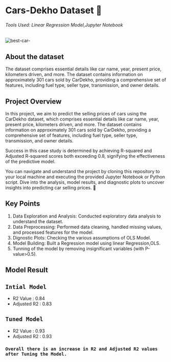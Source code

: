 # Cars-Dekho Dataset 🚗
###### Tools Used: Linear Regression Model,Jupyter Notebook
![best-car-](https://github.com/ishagoel840/Cars-Dekho/assets/163164421/05d8bbbe-f7f4-4fb3-a1b0-cfe48c5243eb)

## About the dataset
The dataset comprises essential details like car name, year, present price, kilometers driven, and more. The dataset contains information on approximately 301 cars sold by CarDekho, providing a comprehensive set of features, including fuel type, seller type, transmission, and owner details.

## Project Overview
 In this project, we aim to predict the selling prices of cars using the CarDekho dataset, which comprises essential details like car name, year, present price, kilometers driven, and more. The dataset contains information on approximately 301 cars sold by CarDekho, providing a comprehensive set of features, including fuel type, seller type, transmission, and owner details.

Success in this case study is determined by achieving R-squared and Adjusted R-squared scores both exceeding 0.8, signifying the effectiveness of the predictive model.

You can navigate and understand the project by cloning this repository to your local machine and executing the provided Jupyter Notebook or Python script. Dive into the analysis, model results, and diagnostic plots to uncover insights into predicting car selling prices. 🚗


## Key Points
1. Data Exploration and Analysis: Conducted  exploratory data analysis to understand the dataset.
2. Data Preprocessing: Performed data cleaning, handled missing values, and processed features for the model.
3. Dignostic Plots: Checking the various assumptions of OLS Model.
4. Model Building: Built a Regression model using linear Regression,OLS.
5. Tunning of the model by removing insignificant variables  (with P-value>0.5).

## Model Result
## `Intial Model`
   - R2 Value : 0.84
   - Adjusted R2 : 0.83
   
## `Tuned Model`
   - R2 Value : 0.93
   - Adjusted R2 : 0.93
   
### `Overall there is an increase in R2 and Adjusted R2 values after Tuning the Model.`
